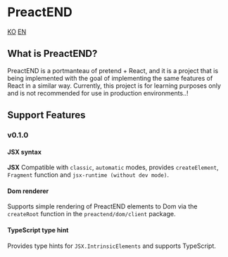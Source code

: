 # PreactEND

[KO](./README.md) [EN](./README.en.md)

## What is PreactEND?

PreactEND is a portmanteau of pretend + React, and it is a project that is being implemented with the goal of implementing the same features of React in a similar way.
Currently, this project is for learning purposes only and is not recommended for use in production environments..!

## Support Features

### v0.1.0

#### JSX syntax

**JSX** Compatible with `classic`, `automatic` modes, provides `createElement`, `Fragment` function and `jsx-runtime (without dev mode)`.

#### Dom renderer

Supports simple rendering of PreactEND elements to Dom via the `createRoot` function in the `preactend/dom/client` package.

#### TypeScript type hint

Provides type hints for `JSX.IntrinsicElements` and supports TypeScript.